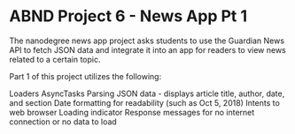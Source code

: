 # ABND Project 6 - News App Pt 1 

The nanodegree news app project asks students to use the Guardian News API to fetch JSON data and integrate it into an app for readers to view news related to a certain topic.

Part 1 of this project utilizes the following:

Loaders
AsyncTasks
Parsing JSON data - displays article title, author, date, and section
Date formatting for readability (such as Oct 5, 2018)
Intents to web browser
Loading indicator
Response messages for no internet connection or no data to load
